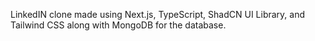 LinkedIN clone made using Next.js, TypeScript, ShadCN UI Library, and Tailwind CSS along with MongoDB for the database.
